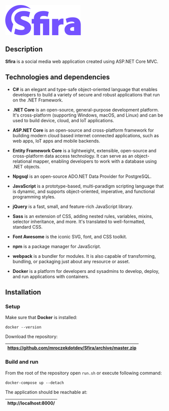 ![Sfira - logo](.readme/sfira-logo-medium.png?raw=true "logo")

## Description

**Sfira** is a social media web application created using ASP.NET Core MVC.

## Technologies and dependencies

* **C#** is an elegant and type-safe object-oriented language that enables developers to build a variety of secure and robust applications that run on the .NET Framework.

* **.NET Core** is an open-source, general-purpose development platform. It's cross-platform (supporting Windows, macOS, and Linux) and can be used to build device, cloud, and IoT applications.

* **ASP.NET Core** is an open-source and cross-platform framework for building modern cloud based internet connected applications, such as web apps, IoT apps and mobile backends.

* **Entity Framework Core** is a lightweight, extensible, open-source and cross-platform data access technology. It can serve as an object-relational mapper, enabling developers to work with a database using .NET objects.

* **Npgsql** is an open-source ADO.NET Data Provider for PostgreSQL.

* **JavaScript** is a prototype-based, multi-paradigm scripting language that is dynamic, and supports object-oriented, imperative, and functional programming styles.

* **jQuery** is a fast, small, and feature-rich JavaScript library.

* **Sass** is an extension of CSS, adding nested rules, variables, mixins, selector inheritance, and more. It's translated to well-formatted, standard CSS.

* **Font Awesome** is the iconic SVG, font, and CSS toolkit.

* **npm** is a package manager for JavaScript.

* **webpack** is a bundler for modules. It is also capable of transforming, bundling, or packaging just about any resource or asset.

* **Docker** is a platform for developers and sysadmins to develop, deploy, and run applications with containers.

## Installation

### Setup

Make sure that **Docker** is installed:
```console
docker --version
```

Download the repository:

| https://github.com/mroczekdotdev/Sfira/archive/master.zip |
| --- |

<!-- ### Configuration -->

### Build and run

From the root of the repository open `run.sh` or execute following command:
```console
docker-compose up --detach
```

The application should be reachable at:

| http://localhost:8000/ |
| --- |
